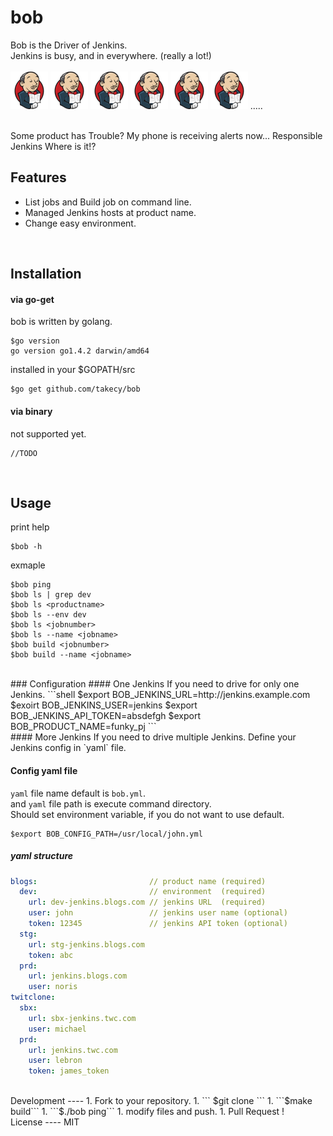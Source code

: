 bob
===

Bob is the Driver of Jenkins.  
Jenkins is busy, and in everywhere.  (really a lot!)  
<br/>
![jenkins](./img/s_jenkins.png)
![jenkins](./img/s_jenkins.png)
![jenkins](./img/s_jenkins.png)
![jenkins](./img/s_jenkins.png)
![jenkins](./img/s_jenkins.png)
![jenkins](./img/s_jenkins.png)
.....  

<br/>
Some product has Trouble?  
My phone is receiving alerts now...  
Responsible Jenkins Where is it!?

<br/>

Features
----
* List jobs and Build job on command line.
* Managed Jenkins hosts at product name.
* Change easy environment.

<br/>

Installation
----
#### via go-get
bob is written by golang.  
```shell
$go version
go version go1.4.2 darwin/amd64
```  
installed in your $GOPATH/src
```shell
$go get github.com/takecy/bob
```

#### via binary
not supported yet.
```
//TODO
```

<br/>

Usage
---
print help
```shell
$bob -h
```

exmaple
```shell
$bob ping
$bob ls | grep dev
$bob ls <productname>
$bob ls --env dev
$bob ls <jobnumber>
$bob ls --name <jobname>
$bob build <jobnumber>
$bob build --name <jobname>
```

<br/>
### Configuration
#### One Jenkins
If you need to drive for only one Jenkins.
```shell
$export BOB_JENKINS_URL=http://jenkins.example.com
$exoirt BOB_JENKINS_USER=jenkins
$export BOB_JENKINS_API_TOKEN=absdefgh
$export BOB_PRODUCT_NAME=funky_pj
```

<br/>
#### More Jenkins
If you need to drive multiple Jenkins.  
Define your Jenkins config in `yaml` file.  

#### Config yaml file
`yaml` file name default is `bob.yml`.  
and `yaml` file path is execute command directory.  
Should set environment variable, if you do not want to use default.
```shell
$export BOB_CONFIG_PATH=/usr/local/john.yml
```

##### yaml structure
```yaml
blogs:                         // product name (required)
  dev:                         // environment  (required)
    url: dev-jenkins.blogs.com // jenkins URL  (required)
    user: john                 // jenkins user name (optional)
    token: 12345               // jenkins API token (optional)
  stg:
    url: stg-jenkins.blogs.com
    token: abc
  prd:
    url: jenkins.blogs.com
    user: noris
twitclone:
  sbx:
    url: sbx-jenkins.twc.com
    user: michael
  prd:
    url: jenkins.twc.com
    user: lebron
    token: james_token
```

<br/>
Development
----
1. Fork to your repository.
1. ``` $git clone <your repository url>```
1. ```$make build```
1. ```$./bob ping```
1. modify files and push.
1. Pull Request !

<br/>
License
----
MIT
